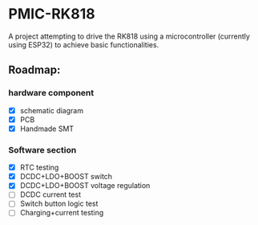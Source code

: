 # PMIC-RK818
 A project attempting to drive the RK818 using a microcontroller (currently using ESP32) to achieve basic functionalities.

## Roadmap:

### hardware component
- [x] schematic diagram
- [x] PCB
- [x] Handmade SMT
### Software section
- [x] RTC testing
- [x] DCDC+LDO+BOOST switch
- [x] DCDC+LDO+BOOST voltage regulation
- [ ] DCDC current test
- [ ] Switch button logic test
- [ ] Charging+current testing
